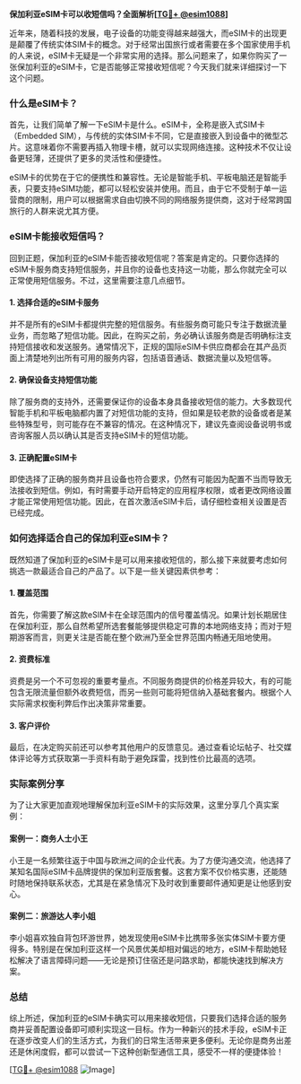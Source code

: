 **保加利亚eSIM卡可以收短信吗？全面解析[[TG💪+ @esim1088](https://t.me/s/esim1088)]**

近年来，随着科技的发展，电子设备的功能变得越来越强大，而eSIM卡的出现更是颠覆了传统实体SIM卡的概念。对于经常出国旅行或者需要在多个国家使用手机的人来说，eSIM卡无疑是一个非常实用的选择。那么问题来了，如果你购买了一张保加利亚的eSIM卡，它是否能够正常接收短信呢？今天我们就来详细探讨一下这个问题。

### 什么是eSIM卡？

首先，让我们简单了解一下eSIM卡是什么。eSIM卡，全称是嵌入式SIM卡（Embedded SIM），与传统的实体SIM卡不同，它是直接嵌入到设备中的微型芯片。这意味着你不需要再插入物理卡槽，就可以实现网络连接。这种技术不仅让设备更轻薄，还提供了更多的灵活性和便捷性。

eSIM卡的优势在于它的便携性和兼容性。无论是智能手机、平板电脑还是智能手表，只要支持eSIM功能，都可以轻松安装并使用。而且，由于它不受制于单一运营商的限制，用户可以根据需求自由切换不同的网络服务提供商，这对于经常跨国旅行的人群来说尤其方便。

### eSIM卡能接收短信吗？

回到正题，保加利亚的eSIM卡能否接收短信呢？答案是肯定的。只要你选择的eSIM卡服务商支持短信服务，并且你的设备也支持这一功能，那么你就完全可以正常使用短信服务。不过，这里需要注意几点细节。

#### 1. **选择合适的eSIM卡服务**
并不是所有的eSIM卡都提供完整的短信服务。有些服务商可能只专注于数据流量业务，而忽略了短信功能。因此，在购买之前，务必确认该服务商是否明确标注支持短信接收和发送服务。通常情况下，正规的国际eSIM卡供应商都会在其产品页面上清楚地列出所有可用的服务内容，包括语音通话、数据流量以及短信等。

#### 2. **确保设备支持短信功能**
除了服务商的支持外，还需要保证你的设备本身具备接收短信的能力。大多数现代智能手机和平板电脑都内置了对短信功能的支持，但如果是较老款的设备或者是某些特殊型号，则可能存在不兼容的情况。在这种情况下，建议先查阅设备说明书或咨询客服人员以确认其是否支持eSIM卡的短信功能。

#### 3. **正确配置eSIM卡**
即使选择了正确的服务商并且设备也符合要求，仍然有可能因为配置不当而导致无法接收到短信。例如，有时需要手动开启特定的应用程序权限，或者更改网络设置才能正常使用短信功能。因此，在首次激活eSIM卡后，请仔细检查相关设置是否已经完成。

### 如何选择适合自己的保加利亚eSIM卡？

既然知道了保加利亚的eSIM卡是可以用来接收短信的，那么接下来就要考虑如何挑选一款最适合自己的产品了。以下是一些关键因素供参考：

#### 1. **覆盖范围**
首先，你需要了解这款eSIM卡在全球范围内的信号覆盖情况。如果计划长期居住在保加利亚，那么自然希望所选套餐能够提供稳定可靠的本地网络支持；而对于短期游客而言，则更关注是否能在整个欧洲乃至全世界范围内畅通无阻地使用。

#### 2. **资费标准**
资费是另一个不可忽视的重要考量点。不同服务商提供的价格差异较大，有的可能包含无限流量但额外收费短信，而另一些则可能将短信纳入基础套餐内。根据个人实际需求权衡利弊后作出决策非常重要。

#### 3. **客户评价**
最后，在决定购买前还可以参考其他用户的反馈意见。通过查看论坛帖子、社交媒体评论等方式获取第一手资料有助于避免踩雷，找到性价比最高的选项。

### 实际案例分享

为了让大家更加直观地理解保加利亚eSIM卡的实际效果，这里分享几个真实案例：

#### 案例一：商务人士小王
小王是一名频繁往返于中国与欧洲之间的企业代表。为了方便沟通交流，他选择了某知名国际eSIM卡品牌提供的保加利亚版套餐。这套方案不仅价格实惠，还能随时随地保持联系状态，尤其是在紧急情况下及时收到重要邮件通知更是让他感到安心。

#### 案例二：旅游达人李小姐
李小姐喜欢独自背包环游世界，她发现使用eSIM卡比携带多张实体SIM卡要方便得多。特别是在保加利亚这样一个风景优美却相对偏远的地方，eSIM卡帮助她轻松解决了语言障碍问题——无论是预订住宿还是问路求助，都能快速找到解决方案。

### 总结

综上所述，保加利亚的eSIM卡确实可以用来接收短信，只要我们选择合适的服务商并妥善配置设备即可顺利实现这一目标。作为一种新兴的技术手段，eSIM卡正在逐步改变人们的生活方式，为我们的日常生活带来更多便利。无论你是商务出差还是休闲度假，都可以尝试一下这种创新型通信工具，感受不一样的便捷体验！

[[TG💪+ @esim1088](https://t.me/s/esim1088) ![Image](https://i.postimg.cc/4NQfJmqS/Snipaste-2025-05-13-00-14-12.png)]